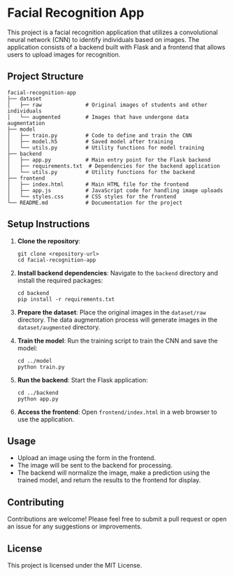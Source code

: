 # Facial Recognition App

This project is a facial recognition application that utilizes a convolutional neural network (CNN) to identify individuals based on images. The application consists of a backend built with Flask and a frontend that allows users to upload images for recognition.

## Project Structure

```
facial-recognition-app
├── dataset
│   ├── raw              # Original images of students and other individuals
│   └── augmented        # Images that have undergone data augmentation
├── model
│   ├── train.py         # Code to define and train the CNN
│   ├── model.h5         # Saved model after training
│   └── utils.py         # Utility functions for model training
├── backend
│   ├── app.py           # Main entry point for the Flask backend
│   ├── requirements.txt  # Dependencies for the backend application
│   └── utils.py         # Utility functions for the backend
├── frontend
│   ├── index.html       # Main HTML file for the frontend
│   ├── app.js           # JavaScript code for handling image uploads
│   └── styles.css       # CSS styles for the frontend
└── README.md            # Documentation for the project
```

## Setup Instructions

1. **Clone the repository**:
   ```
   git clone <repository-url>
   cd facial-recognition-app
   ```

2. **Install backend dependencies**:
   Navigate to the `backend` directory and install the required packages:
   ```
   cd backend
   pip install -r requirements.txt
   ```

3. **Prepare the dataset**:
   Place the original images in the `dataset/raw` directory. The data augmentation process will generate images in the `dataset/augmented` directory.

4. **Train the model**:
   Run the training script to train the CNN and save the model:
   ```
   cd ../model
   python train.py
   ```

5. **Run the backend**:
   Start the Flask application:
   ```
   cd ../backend
   python app.py
   ```

6. **Access the frontend**:
   Open `frontend/index.html` in a web browser to use the application.

## Usage

- Upload an image using the form in the frontend.
- The image will be sent to the backend for processing.
- The backend will normalize the image, make a prediction using the trained model, and return the results to the frontend for display.

## Contributing

Contributions are welcome! Please feel free to submit a pull request or open an issue for any suggestions or improvements.

## License

This project is licensed under the MIT License.